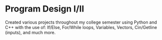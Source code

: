 # Program Design I/II
Created various projects throughout my college semester using Python and C++
with the use of:
If/Else,
For/While loops,
Variables,
Vectors,
Cin/Getline (inputs),
and much more.
